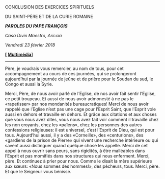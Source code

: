 CONCLUSION DES EXERCICES SPIRITUELS

DU SAINT-PÈRE ET DE LA CURIE ROMAINE

***PAROLES DU PAPE FRANÇOIS***

*Casa Divin Maestro, Ariccia*

*Vendredi 23 février 2018*

**\[ [Multimédia](http://w2.vatican.va/content/francesco/fr/events/event.dir.html/content/vaticanevents/fr/2018/2/23/termine-esercizispirituali.html)\]**

* * *

Père, je voudrais vous remercier, au nom de tous, pour cet accompagnement au cours de ces journées, qui se prolongeront aujourd’hui par la journée de jeûne et de prière pour le Soudan du sud, le Congo et aussi la Syrie.

Merci, Père, de nous avoir parlé de l’Eglise, de nos avoir fait sentir l’Eglise, ce petit troupeau. Et aussi de nous avoir admonesté à ne pas le «rapetisser» par nos mondanités bureaucratiques! Merci de nous avoir rappelé que l’Eglise n’est pas une cage pour l’Esprit Saint, que l’Esprit vole aussi en dehors et travaille en dehors. Et grâce aux citations et aux choses que vous nous avez dites, vous nous avez fait voir comment il travaille chez les non croyants, chez les «païens», chez les personnes des autres confessions religieuses: il est universel, c’est l’Esprit de Dieu, qui est pour tous. Aujourd’hui aussi, il y a des «Corneille», des «centurions», des «gardiens de la prison de Pierre» qui vivent une recherche intérieure ou qui savent aussi distinguer quand quelque chose les appelle. Merci de cet appel à nous ouvrir sans peurs, sans rigidités, à être malléables dans l’Esprit et pas momifiés dans nos structures qui nous enferment. Merci, père. Et continuez à prier pour nous. Comme le disait la mère supérieure aux sœurs: «Nous sommes des hommes!», des pécheurs, tous. Merci, père. Et que le Seigneur vous bénisse.